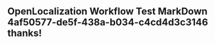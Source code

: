 <properties
ms.topic="hero-topic"
ms.test1="hero-topic"
ms.test2="test"/>

## OpenLocalization Workflow Test MarkDown 4af50577-de5f-438a-b034-c4cd4d3c3146 thanks!
<!--HONumber=Mar16_HO4-->
